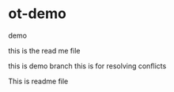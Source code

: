 # ot-demo
demo

this is the read me file

this is demo branch
this is for resolving conflicts



This is readme file
